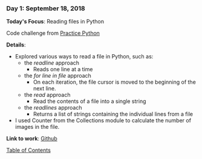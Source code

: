### Day 1: September 18, 2018 

**Today's Focus**: Reading files in Python

Code challenge from [Practice Python](http://www.practicepython.org/exercise/2014/12/06/22-read-from-file.html)

**Details**:

- Explored various ways to read a file in Python, such as:
    - the *readline* approach
        - Reads one line at a time
    - the *for line in file* approach
        - On each iteration, the file cursor is moved to the beginning of the next line.
    - the *read* approach
        - Read the contents of a file into a single string
    - the *readlines* approach
        - Returns a list of strings containing the individual lines from a file
- I used Counter from the Collections module to calculate the number of images in the file. 

**Link to work**: [Github](https://github.com/shaversj/100-days-of-code/tree/master/days/01)

[Table of Contents](#toc)